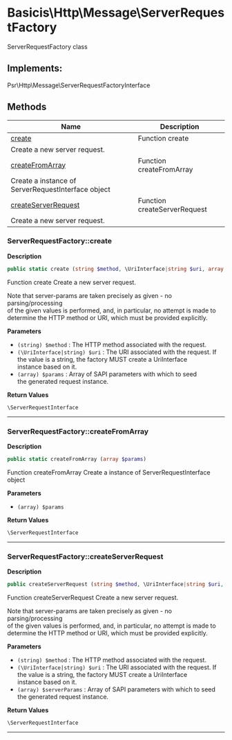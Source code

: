 # Basicis\Http\Message\ServerRequestFactory  

ServerRequestFactory class

## Implements:
Psr\Http\Message\ServerRequestFactoryInterface



## Methods

| Name | Description |
|------|-------------|
|[create](#serverrequestfactorycreate)|Function create
Create a new server request.|
|[createFromArray](#serverrequestfactorycreatefromarray)|Function createFromArray
Create a instance of ServerRequestInterface object|
|[createServerRequest](#serverrequestfactorycreateserverrequest)|Function createServerRequest
Create a new server request.|




### ServerRequestFactory::create  

**Description**

```php
public static create (string $method, \UriInterface|string $uri, array $params)
```

Function create
Create a new server request. 

Note that server-params are taken precisely as given - no parsing/processing  
of the given values is performed, and, in particular, no attempt is made to  
determine the HTTP method or URI, which must be provided explicitly. 

**Parameters**

* `(string) $method`
: The HTTP method associated with the request.  
* `(\UriInterface|string) $uri`
: The URI associated with the request. If  
the value is a string, the factory MUST create a UriInterface  
instance based on it.  
* `(array) $params`
: Array of SAPI parameters with which to seed  
the generated request instance.  

**Return Values**

`\ServerRequestInterface`




<hr />


### ServerRequestFactory::createFromArray  

**Description**

```php
public static createFromArray (array $params)
```

Function createFromArray
Create a instance of ServerRequestInterface object 

 

**Parameters**

* `(array) $params`

**Return Values**

`\ServerRequestInterface`




<hr />


### ServerRequestFactory::createServerRequest  

**Description**

```php
public createServerRequest (string $method, \UriInterface|string $uri, array $serverParams)
```

Function createServerRequest
Create a new server request. 

Note that server-params are taken precisely as given - no parsing/processing  
of the given values is performed, and, in particular, no attempt is made to  
determine the HTTP method or URI, which must be provided explicitly. 

**Parameters**

* `(string) $method`
: The HTTP method associated with the request.  
* `(\UriInterface|string) $uri`
: The URI associated with the request. If  
the value is a string, the factory MUST create a UriInterface  
instance based on it.  
* `(array) $serverParams`
: Array of SAPI parameters with which to seed  
the generated request instance.  

**Return Values**

`\ServerRequestInterface`




<hr />

